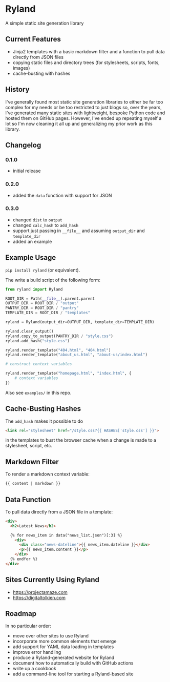 # Ryland

A simple static site generation library


## Current Features

- Jinja2 templates with a basic markdown filter and a function to pull data directly from JSON files
- copying static files and directory trees (for stylesheets, scripts, fonts, images)
- cache-busting with hashes


## History

I've generally found most static site generation libraries to either be far too complex for my needs or be too restricted to just blogs so, over the years, I've generated many static sites with lightweight, bespoke Python code and hosted them on GitHub pages. However, I've ended up repeating myself a lot so I'm now cleaning it all up and generalizing my prior work as this library.


## Changelog

### 0.1.0

- initial release

### 0.2.0

- added the `data` function with support for JSON

### 0.3.0

- changed `dist` to `output`
- changed `calc_hash` to `add_hash`
- support just passing in `__file__` and assuming `output_dir` and `template_dir`
- added an example


## Example Usage

`pip install ryland` (or equivalent).

The write a build script of the following form:

```python
from ryland import Ryland

ROOT_DIR = Path(__file__).parent.parent
OUTPUT_DIR = ROOT_DIR / "output"
PANTRY_DIR = ROOT_DIR / "pantry"
TEMPLATE_DIR = ROOT_DIR / "templates"

ryland = Ryland(output_dir=OUTPUT_DIR, template_dir=TEMPLATE_DIR)

ryland.clear_output()
ryland.copy_to_output(PANTRY_DIR / "style.css")
ryland.add_hash("style.css")

ryland.render_template("404.html", "404.html")
ryland.render_template("about_us.html", "about-us/index.html")

# construct context variables

ryland.render_template("homepage.html", "index.html", {
    # context variables
})
```

Also see `examples/` in this repo.


## Cache-Busting Hashes

The `add_hash` makes it possible to do

```html
<link rel="stylesheet" href="/style.css?{{ HASHES['style.css'] }}">
```

in the templates to bust the browser cache when a change is made to a stylesheet, script, etc.


## Markdown Filter

To render a markdown context variable:

```html
{{ content | markdown }}
```


## Data Function

To pull data directly from a JSON file in a template:

```html
<div>
  <h2>Latest News</h2>

  {% for news_item in data("news_list.json")[:3] %}
    <div>
      <div class="news-dateline">{{ news_item.dateline }}</div>
      <p>{{ news_item.content }}</p>
    </div>
  {% endfor %}
</div>
```

## Sites Currently Using Ryland

- <https://projectamaze.com>
- <https://digitaltolkien.com>


## Roadmap

In no particular order:

- move over other sites to use Ryland
- incorporate more common elements that emerge
- add support for YAML data loading in templates
- improve error handling
- produce a Ryland-generated website for Ryland
- document how to automatically build with GitHub actions
- write up a cookbook
- add a command-line tool for starting a Ryland-based site
